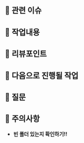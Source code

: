 ## 🍏 관련 이슈
<!-- 해당 PR과 관련된 이슈를 링크해주세요. -->

## 🍏 작업내용
<!-- 작업 내용과 이미지를 첨부해주세요. -->

## 🍏 리뷰포인트
<!-- 리뷰가 필요한 포인트와 해당 되는 커밋을 링크로 걸어주세요. -->

## 🍏 다음으로 진행될 작업
<!-- - [ ] 다음으로 할 일을 적어주세요. -->

## 🍏 질문
<!-- PR 과정에서 생긴 질문을 적어주세요. -->

## 🍏 주의사항
- **빈 폴더 있는지 확인하기!!**
